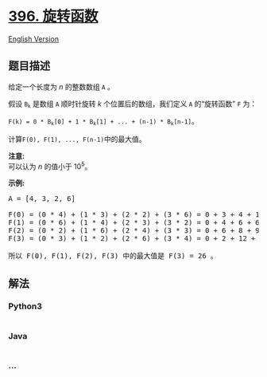 # [396. 旋转函数](https://leetcode-cn.com/problems/rotate-function)

[English Version](https://cdn.jsdelivr.net/gh/doocs/leetcode@main/solution/0300-0399/0396.Rotate%20Function/README_EN.md)

## 题目描述

<!-- 这里写题目描述 -->

<p>给定一个长度为 <em>n</em> 的整数数组&nbsp;<code>A</code>&nbsp;。</p>

<p>假设&nbsp;<code>B<sub>k</sub></code>&nbsp;是数组&nbsp;<code>A</code>&nbsp;顺时针旋转 <em>k</em> 个位置后的数组，我们定义&nbsp;<code>A</code>&nbsp;的&ldquo;旋转函数&rdquo;&nbsp;<code>F</code>&nbsp;为：</p>

<p><code>F(k) = 0 * B<sub>k</sub>[0] + 1 * B<sub>k</sub>[1] + ... + (n-1) * B<sub>k</sub>[n-1]</code>。</p>

<p>计算<code>F(0), F(1), ..., F(n-1)</code>中的最大值。</p>

<p><strong>注意:</strong><br />
可以认为<em> n</em> 的值小于 10<sup>5</sup>。</p>

<p><strong>示例:</strong></p>

<pre>
A = [4, 3, 2, 6]

F(0) = (0 * 4) + (1 * 3) + (2 * 2) + (3 * 6) = 0 + 3 + 4 + 18 = 25
F(1) = (0 * 6) + (1 * 4) + (2 * 3) + (3 * 2) = 0 + 4 + 6 + 6 = 16
F(2) = (0 * 2) + (1 * 6) + (2 * 4) + (3 * 3) = 0 + 6 + 8 + 9 = 23
F(3) = (0 * 3) + (1 * 2) + (2 * 6) + (3 * 4) = 0 + 2 + 12 + 12 = 26

所以 F(0), F(1), F(2), F(3) 中的最大值是 F(3) = 26 。
</pre>


## 解法

<!-- 这里可写通用的实现逻辑 -->

<!-- tabs:start -->

### **Python3**

<!-- 这里可写当前语言的特殊实现逻辑 -->

```python

```

### **Java**

<!-- 这里可写当前语言的特殊实现逻辑 -->

```java

```

### **...**

```

```

<!-- tabs:end -->
